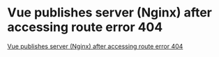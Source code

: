 # Vue publishes server (Nginx) after accessing route error 404
[Vue publishes server (Nginx) after accessing route error 404](https://aiwithcloud.com/2022/09/15/vue_publishes_server_nginx_after_accessing_route_error_404/)